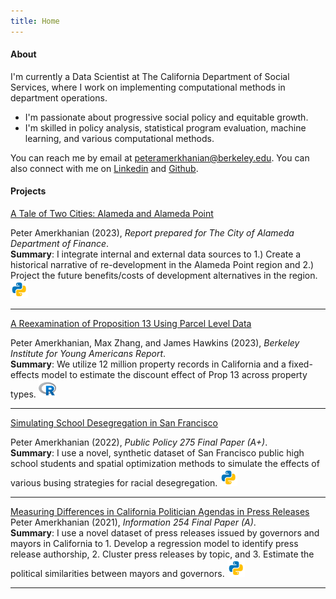 ```yaml
---
title: Home
---
```


#### About &nbsp;<i class="fa fa-user"></i>
I'm currently a Data Scientist at The California Department of Social Services, where I work on implementing  computational methods in department operations.  
- I'm passionate about progressive social policy and equitable growth.  
- I'm skilled in policy analysis, statistical program evaluation, machine learning, and various computational methods. 

You can reach me by email at [peteramerkhanian@berkeley.edu](mailto:peteramerkhanian@berkeley.edu). You can also connect with me on [Linkedin](https://www.linkedin.com/in/peteramerkhanian/) and [Github](https://github.com/peter-amerkhanian).

#### Projects  &nbsp;<i class="fa fa-book-open"></i>
<i class="fa-sharp fa-regular fa-book-open-cover"></i>
[A Tale of Two Cities: Alameda and Alameda Point](https://drive.google.com/file/d/1V5enQS_yZMJauFjUiydXCRnBW_kn0Wqu/view?usp=sharing)

Peter Amerkhanian (2023), *Report prepared for The City of Alameda Department of Finance*.  
**Summary**: I integrate internal and external data sources to 1.) Create a historical narrative of re-development in the Alameda Point region and 2.) Project the future benefits/costs of development alternatives in the region. <img width=28em src=images/icons8-python.svg> 

---

[A Reexamination of Proposition 13 Using Parcel Level Data](https://youngamericans.berkeley.edu/wp-content/uploads/2023/02/Report_A-Reexamination-of-Proposition-13-Using-Parcel-Level-Data_final.pdf)  

Peter Amerkhanian, Max Zhang, and James Hawkins (2023), *Berkeley Institute for Young Americans Report*.  
**Summary**: We utilize 12 million property records in California and a fixed-effects model to estimate the discount effect of Prop 13 across property types. <img width=28em src=images/icons8-r-project.svg>  

---

[Simulating School Desegregation in San Francisco](https://drive.google.com/file/d/1vRbN9dOT8-uFneSbTShG2RMmztQULrX4/view?usp=sharing)  

Peter Amerkhanian (2022), *Public Policy 275 Final Paper (A+)*.  
**Summary**: I use a novel, synthetic dataset of San Francisco public high school students and spatial optimization methods to simulate the effects of various busing strategies for racial desegregation. <img width=28em src=images/icons8-python.svg> <a href="https://github.com/peter-amerkhanian/sf-schools-simulation" target="_blank" ><i class="fab fa-github fa-lg"></i> </a>

---

[Measuring Differences in California Politician Agendas in Press Releases](https://drive.google.com/file/d/134YMeVodA3_kytoq-u8rqO34b3U6Bkoy/view?usp=sharing)  
Peter Amerkhanian (2021), *Information 254 Final Paper (A)*.   
**Summary**: I use a novel dataset of press releases issued by governors and mayors in California to 1. Develop a regression model to identify press release authorship, 2. Cluster press releases by topic, and 3. Estimate the political similarities between mayors and governors. <img width=28em src=images/icons8-python.svg> 

---